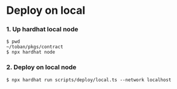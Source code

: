 # Deploy on local

### 1. Up hardhat local node

```
$ pwd
~/toban/pkgs/contract
$ npx hardhat node
```

### 2. Deploy on local node

```
$ npx hardhat run scripts/deploy/local.ts --network localhost
```
